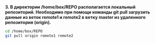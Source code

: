 **3. В директории /home/box/REPO располагается локальный репозиторий. Необходимо при помощи команды git pull загрузить данные из веток remote1 и remote2 в ветку master из удаленного репозитория (origin).**

```bash
cd /home/box/REPO
git pull origin remote1 remote2
```
